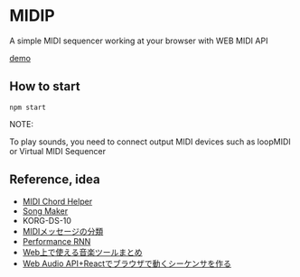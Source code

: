 # MIDIP

A simple MIDI sequencer working at your browser with WEB MIDI API

[demo](https://syun560.github.io/midip2021/)

## How to start
```
npm start
```

NOTE:

To play sounds, you need to connect output MIDI devices such as loopMIDI or Virtual MIDI Sequencer

## Reference, idea

- [MIDI Chord Helper](http://www.yk.rim.or.jp/~kamide/music/chordhelper/)
- [Song Maker](https://musiclab.chromeexperiments.com/Song-Maker/song/5766211904733184)
- KORG-DS-10
- [MIDIメッセージの分類](http://www2.odn.ne.jp/~cbu69490/MIDI/MIDIlect/MIDIlect3.html)
- [Performance RNN](https://magenta.tensorflow.org/demos/performance_rnn/index.html")
- [Web上で使える音楽ツールまとめ](https://weva.cloud/?p=284)
- [Web Audio API+Reactでブラウザで動くシーケンサを作る](https://qiita.com/to-lz1/items/94747b67ec97ab10f878)


